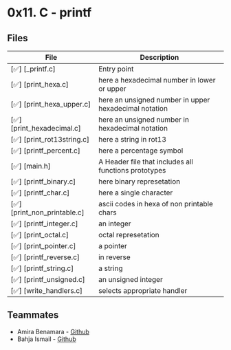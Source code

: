 # 0x11. C - printf

## Files

| File                                           | Description                                             |
| ---------------------------------------------  | ------------------------------------------------------- |
| [✅] [_printf.c]                                |Entry point                                             |
| [✅] [print_hexa.c]                             |here a hexadecimal number in lower or upper           |
| [✅] [print_hexa_upper.c]                       |here an unsigned number in upper hexadecimal notation |
| [✅] [print_hexadecimal.c]                      |here an unsigned number in hexadecimal notation       |
| [✅] [print_rot13string.c]                      |here a string in rot13                                |
| [✅] [printf_percent.c]                         |here a percentage symbol                              |
| [✅] [main.h]                                   |A Header file that includes all functions prototypes    |
| [✅] [printf_binary.c]                          |here binary represetation                             |
| [✅] [printf_char.c]                            |here a single character                               |
| [✅] [print_non_printable.c]                    | ascii codes in hexa of non printable chars       |
| [✅] [printf_integer.c]                         | an integer                                       |
| [✅] [print_octal.c]                            | octal represetation                              |
| [✅] [print_pointer.c]                          | a pointer                                        |
| [✅] [printf_reverse.c]                         | in reverse                                       |
| [✅] [printf_string.c]                          | a string                                         |
| [✅] [printf_unsigned.c]                        | an unsigned integer                              |
| [✅] [write_handlers.c]                         |selects appropriate handler                             |


## Teammates

- Amira Benamara - [Github](http://github.com/mira97ali)
- Bahja Ismail - [Github](https://github.com/bahjaismail)
